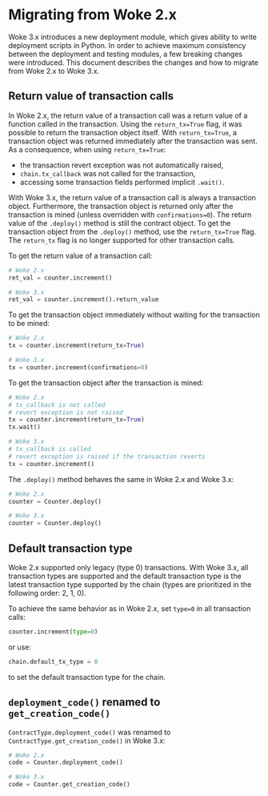 # Migrating from Woke 2.x

Woke 3.x introduces a new deployment module, which gives ability to write deployment scripts in Python.
In order to achieve maximum consistency between the deployment and testing modules, a few breaking changes were introduced.
This document describes the changes and how to migrate from Woke 2.x to Woke 3.x.

## Return value of transaction calls

In Woke 2.x, the return value of a transaction call was a return value of a function called in the transaction.
Using the `return_tx=True` flag, it was possible to return the transaction object itself. With `return_tx=True`, a transaction object was returned immediately after the transaction was sent.
As a consequence, when using `return_tx=True`:

- the transaction revert exception was not automatically raised,
- `chain.tx_callback` was not called for the transaction,
- accessing some transaction fields performed implicit `.wait()`.

With Woke 3.x, the return value of a transaction call is always a transaction object.
Furthermore, the transaction object is returned only after the transaction is mined (unless overridden with `confirmations=0`).
The return value of the `.deploy()` method is still the contract object. To get the transaction object from the `.deploy()` method, use the `return_tx=True` flag.
The `return_tx` flag is no longer supported for other transaction calls.

To get the return value of a transaction call:
```python
# Woke 2.x
ret_val = counter.increment()

# Woke 3.x
ret_val = counter.increment().return_value
```

To get the transaction object immediately without waiting for the transaction to be mined:
```python
# Woke 2.x
tx = counter.increment(return_tx=True)

# Woke 3.x
tx = counter.increment(confirmations=0)
```

To get the transaction object after the transaction is mined:
```python
# Woke 2.x
# tx_callback is not called
# revert exception is not raised
tx = counter.increment(return_tx=True)
tx.wait()

# Woke 3.x
# tx_callback is called
# revert exception is raised if the transaction reverts
tx = counter.increment()
```

The `.deploy()` method behaves the same in Woke 2.x and Woke 3.x:
```python
# Woke 2.x
counter = Counter.deploy()

# Woke 3.x
counter = Counter.deploy()
```

## Default transaction type

Woke 2.x supported only legacy (type 0) transactions. With Woke 3.x, all transaction types are supported and the default transaction type is the latest transaction type supported by the chain (types are prioritized in the following order: 2, 1, 0).

To achieve the same behavior as in Woke 2.x, set `type=0` in all transaction calls:

```python
counter.increment(type=0)
```

or use:

```python
chain.default_tx_type = 0
```

to set the default transaction type for the chain.

## `deployment_code()` renamed to `get_creation_code()`

`ContractType.deployment_code()` was renamed to `ContractType.get_creation_code()` in Woke 3.x:

```python
# Woke 2.x
code = Counter.deployment_code()

# Woke 3.x
code = Counter.get_creation_code()
```
